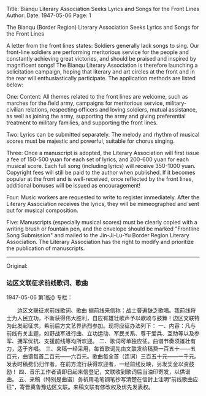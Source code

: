Title: Bianqu Literary Association Seeks Lyrics and Songs for the Front Lines
Author:
Date: 1947-05-06
Page: 1

The Bianqu (Border Region) Literary Association Seeks Lyrics and Songs for the Front Lines

A letter from the front lines states: Soldiers generally lack songs to sing. Our front-line soldiers are performing meritorious service for the people and constantly achieving great victories, and should be praised and inspired by magnificent songs! The Bianqu Literary Association is therefore launching a solicitation campaign, hoping that literary and art circles at the front and in the rear will enthusiastically participate. The application methods are listed below:

One: Content: All themes related to the front lines are welcome, such as marches for the field army, campaigns for meritorious service, military-civilian relations, respecting officers and loving soldiers, mutual assistance, as well as joining the army, supporting the army and giving preferential treatment to military families, and supporting the front lines.

Two: Lyrics can be submitted separately. The melody and rhythm of musical scores must be majestic and powerful, suitable for chorus singing.

Three: Once a manuscript is adopted, the Literary Association will first issue a fee of 150-500 yuan for each set of lyrics, and 200-600 yuan for each musical score. Each full song (including lyrics) will receive 350-1000 yuan. Copyright fees will still be paid to the author when published. If it becomes popular at the front and is well-received, once reflected by the front lines, additional bonuses will be issued as encouragement!

Four: Music workers are requested to write to register immediately. After the Literary Association receives the lyrics, they will be mimeographed and sent out for musical composition.

Five: Manuscripts (especially musical scores) must be clearly copied with a writing brush or fountain pen, and the envelope should be marked "Frontline Song Submission" and mailed to the Jin-Ji-Lu-Yu Border Region Literary Association. The Literary Association has the right to modify and prioritize the publication of manuscripts.



<hr /> 

Original: 


### 边区文联征求前线歌词、歌曲

1947-05-06
第1版()
专栏：

　　边区文联征求前线歌词、歌曲
    据前线来信称：战士普遍缺乏歌唱。我前线将士为人民立功，不断获得伟大胜利，自应有雄壮歌声予以歌颂与鼓舞！边区文联特为此发起征求，希前后方文艺界热烈参加。现将应征办法列下：
    一、内容：凡与前线有关主题，如野战军进行曲、立功运动、军民关系、尊干爱兵、互助等以及参军、拥军优抗、支援前线等均所欢迎。
    二、歌词可单独应征。曲谱节奏须雄壮有力，适于齐唱。
    三、来稿一经采用，每首歌词先由文联发给稿费一百五十——五百元，曲谱每首二百元——六百元。歌曲每全首（连词）三百五十元——一千元。发表时稿费仍归作者。在前方流行获得欢迎者，一经前线反映，另发奖金以资鼓励！
    四、音乐工作者请即日起来信登记，文联收到歌词后当油印寄发，以供谱曲。
    五、来稿（特别是曲谱）务祈用毛笔钢笔抄写清楚在信封上注明“前线歌曲应征”，寄晋冀鲁豫边区文联。来稿文联有修改权及优先发表权。

